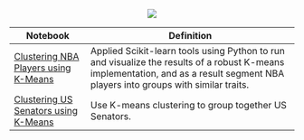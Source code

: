 <p align="center">
  <img src="http://scikit-learn.org/stable/_images/scikit-learn-logo-notext.png">
  </p>
  
  
| Notebook                                                                                                                                                                            | Definition                                                                                                                                                                        |
|-------------------------------------------------------------------------------------------------------------------------------------------------------------------------------------|-----------------------------------------------------------------------------------------------------------------------------------------------------------------------------------|
| [Clustering NBA Players using K-Means](http://nbviewer.jupyter.org/github/FauziMaulana/LearnMachineLearning/blob/master/K-Means/Clustering%20NBA%20Players%20using%20K-Means.ipynb) | Applied Scikit-learn tools using Python to run and visualize the results of a robust K-means implementation, and as a result segment NBA players into groups with similar traits. |
| [Clustering US Senators using K-Means](http://nbviewer.jupyter.org/github/FauziMaulana/LearnMachineLearning/blob/master/K-Means/Clustering%20US%20Senators%20using%20K-Means.ipynb) | Use K-means clustering to group together US Senators.                                                                                                                             |
